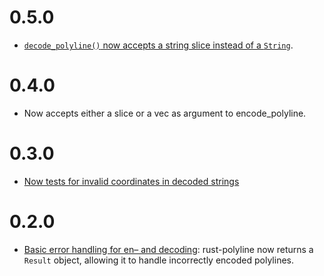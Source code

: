 # 0.5.0

* [`decode_polyline()` now accepts a string slice instead of a `String`](https://github.com/georust/polyline/pull/10).

# 0.4.0

* Now accepts either a slice or a vec as argument to encode_polyline.

# 0.3.0

* [Now tests for invalid coordinates in decoded strings](https://github.com/georust/polyline/pull/4)

# 0.2.0

* [Basic error handling for en– and decoding](https://github.com/tmcw/polyline/pull/3): rust-polyline
  now returns a `Result` object, allowing it to handle incorrectly
  encoded polylines.
